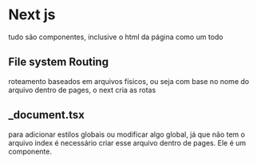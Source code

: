 # Next js
tudo são componentes, inclusive o html da página como um todo

## File system Routing
roteamento baseados em arquivos físicos, ou seja com base no nome do arquivo dentro de pages, o next cria as rotas

## _document.tsx
para adicionar estilos globais ou modificar algo global, já que não tem o arquivo index
é necessário criar esse arquivo dentro de pages. Ele é um componente.
